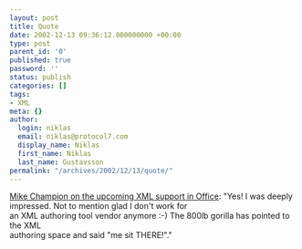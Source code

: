 ```yaml
---
layout: post
title: Quote
date: 2002-12-13 09:36:12.000000000 +00:00
type: post
parent_id: '0'
published: true
password: ''
status: publish
categories: []
tags:
- XML
meta: {}
author:
  login: niklas
  email: niklas@protocol7.com
  display_name: Niklas
  first_name: Niklas
  last_name: Gustavsson
permalink: "/archives/2002/12/13/quote/"
---
```

[Mike Champion on the upcoming XML support in Office](http://lists.xml.org/archives/xml-dev/200212/msg00382.html): "Yes! I was deeply impressed. Not to mention glad I don't work for  
an XML authoring tool vendor anymore :-) The 800lb gorilla has pointed to the XML  
authoring space and said "me sit THERE!"."

